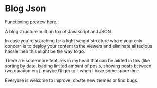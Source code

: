 # Blog Json

Functioning preview [here](https://5aharsh.github.io/blog-json/main.html).

A blog structure built on top of JavaScript and JSON

In case you're searching for a light weight structure where your only concern is to deploy your content to the viewers and eliminate all tedious hassle then this might be the way to go.

There are some more features in my head that can be added in this (like sorting by date, loading limited amount of posts, showing posts between two duration etc.), maybe I'll get to it when I have some spare time.

Everyone is welcome to improve, create new themes or find bugs.
